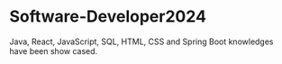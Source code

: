 # Software-Developer2024
Java, React, JavaScript, SQL, HTML, CSS and Spring Boot knowledges have been show cased.
